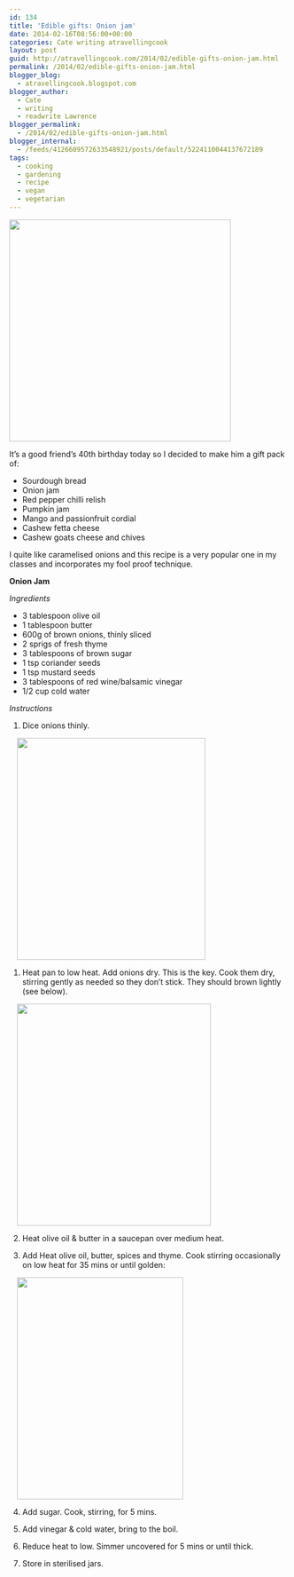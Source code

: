 ```yaml
---
id: 134
title: 'Edible gifts: Onion jam'
date: 2014-02-16T08:56:00+00:00
categories: Cate writing atravellingcook
layout: post
guid: http://atravellingcook.com/2014/02/edible-gifts-onion-jam.html
permalink: /2014/02/edible-gifts-onion-jam.html
blogger_blog:
  - atravellingcook.blogspot.com
blogger_author:
  - Cate
  - writing
  - readwrite Lawrence
blogger_permalink:
  - /2014/02/edible-gifts-onion-jam.html
blogger_internal:
  - /feeds/4126609572633548921/posts/default/5224110044137672189
tags:
  - cooking
  - gardening
  - recipe
  - vegan
  - vegetarian
---
```





  <a  href="http://1.bp.blogspot.com/-gtfYkH1uykE/UwBw2AOqgWI/AAAAAAAAIDs/3RvXeMNedYU/s1600/IMG_20140216_185514.jpg"><img src="http://1.bp.blogspot.com/-gtfYkH1uykE/UwBw2AOqgWI/AAAAAAAAIDs/3RvXeMNedYU/s1600/IMG_20140216_185514.jpg" alt="" width="400" height="400" border="0" /></a>





It&#8217;s a good friend&#8217;s 40th birthday today so I decided to make him a gift pack of:

  * Sourdough bread
  * Onion jam
  * Red pepper chilli relish
  * Pumpkin jam
  * Mango and passionfruit cordial
  * Cashew fetta cheese
  * Cashew goats cheese and chives

I quite like caramelised onions and this recipe is a very popular one in my classes and incorporates my fool proof technique.


  <b>Onion Jam</b>



  <i>Ingredients</i>





  * 3 tablespoon olive oil
  * 1 tablespoon butter
  * 600g of brown onions, thinly sliced
  * 2 sprigs of fresh thyme
  * 3 tablespoons of brown sugar
  * <span style="text-align: center;">1 tsp coriander seeds
  * 1 tsp mustard seeds
  * 3 tablespoons of red wine/balsamic vinegar
  * 1/2 cup cold water


  <i>Instructions</i>





  1. Dice onions thinly.

<a style="margin-left: 1em; margin-right: 1em; text-align: center;" href="http://1.bp.blogspot.com/-n0bq3yiIx9Y/UwBXl28CaaI/AAAAAAAAIC4/HOHmF90VOU8/s1600/12555986355_6b82ef31e8_c.jpg"><img src="http://1.bp.blogspot.com/-n0bq3yiIx9Y/UwBXl28CaaI/AAAAAAAAIC4/HOHmF90VOU8/s1600/12555986355_6b82ef31e8_c.jpg" alt="" width="340" height="400" border="0" /></a>

  1. Heat pan to low heat. Add onions dry. This is the key. Cook them dry, stirring gently as needed so they don&#8217;t stick. They should brown lightly (see below).

<a style="margin-left: 1em; margin-right: 1em; text-align: center;" href="http://4.bp.blogspot.com/-H8BXE0aFE0c/UwBXnftY6hI/AAAAAAAAIDA/flWXT9ZdFZQ/s1600/12555997785_5f08cdfecc_c.jpg"><img src="http://4.bp.blogspot.com/-H8BXE0aFE0c/UwBXnftY6hI/AAAAAAAAIDA/flWXT9ZdFZQ/s1600/12555997785_5f08cdfecc_c.jpg" alt="" width="350" height="400" border="0" /></a>





  2. Heat olive oil & butter in a saucepan over medium heat.






  3. Add Heat olive oil, butter, spices and thyme. Cook stirring occasionally on low heat for 35 mins or until golden:



  <a style="margin-left: 1em; margin-right: 1em; text-align: center;" href="http://4.bp.blogspot.com/-UpdaaJPGuLQ/UwBXpEDJTsI/AAAAAAAAIDQ/pxxNMoAu714/s1600/12556483574_0f76b40496_c.jpg"><img src="http://4.bp.blogspot.com/-UpdaaJPGuLQ/UwBXpEDJTsI/AAAAAAAAIDQ/pxxNMoAu714/s1600/12556483574_0f76b40496_c.jpg" alt="" width="300" height="400" border="0" /></a>



  4. Add sugar. Cook, stirring, for 5 mins.



  5. Add vinegar & cold water, bring to the boil.



  6. Reduce heat to low. Simmer uncovered for 5 mins or until thick.






  7. Store in sterilised jars.
